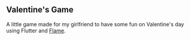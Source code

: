 ## Valentine's Game

A little game made for my girlfriend to have some fun on Valentine's day using Flutter and [Flame](https://flame-engine.org/).

